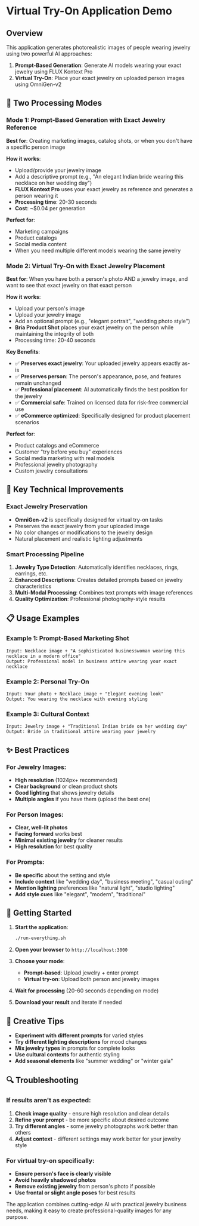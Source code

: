 # Virtual Try-On Application Demo

## Overview

This application generates photorealistic images of people wearing jewelry using two powerful AI approaches:

1. **Prompt-Based Generation**: Generate AI models wearing your exact jewelry using FLUX Kontext Pro
2. **Virtual Try-On**: Place your exact jewelry on uploaded person images using OmniGen-v2

## 🎯 Two Processing Modes

### Mode 1: Prompt-Based Generation with Exact Jewelry Reference

**Best for**: Creating marketing images, catalog shots, or when you don't have a specific person image

**How it works**:

- Upload/provide your jewelry image
- Add a descriptive prompt (e.g., "An elegant Indian bride wearing this necklace on her wedding day")
- **FLUX Kontext Pro** uses your exact jewelry as reference and generates a person wearing it
- **Processing time**: 20-30 seconds
- **Cost**: ~$0.04 per generation

**Perfect for**:

- Marketing campaigns
- Product catalogs
- Social media content
- When you need multiple different models wearing the same jewelry

### Mode 2: Virtual Try-On with Exact Jewelry Placement

**Best for**: When you have both a person's photo AND a jewelry image, and want to see that exact jewelry on that exact person

**How it works**:

- Upload your person's image
- Upload your jewelry image
- Add an optional prompt (e.g., "elegant portrait", "wedding photo style")
- **Bria Product Shot** places your exact jewelry on the person while maintaining the integrity of both
- Processing time: 20-40 seconds

**Key Benefits**:

- ✅ **Preserves exact jewelry**: Your uploaded jewelry appears exactly as-is
- ✅ **Preserves person**: The person's appearance, pose, and features remain unchanged
- ✅ **Professional placement**: AI automatically finds the best position for the jewelry
- ✅ **Commercial safe**: Trained on licensed data for risk-free commercial use
- ✅ **eCommerce optimized**: Specifically designed for product placement scenarios

**Perfect for**:

- Product catalogs and eCommerce
- Customer "try before you buy" experiences
- Social media marketing with real models
- Professional jewelry photography
- Custom jewelry consultations

## 🔧 Key Technical Improvements

### Exact Jewelry Preservation

- **OmniGen-v2** is specifically designed for virtual try-on tasks
- Preserves the exact jewelry from your uploaded image
- No color changes or modifications to the jewelry design
- Natural placement and realistic lighting adjustments

### Smart Processing Pipeline

1. **Jewelry Type Detection**: Automatically identifies necklaces, rings, earrings, etc.
2. **Enhanced Descriptions**: Creates detailed prompts based on jewelry characteristics
3. **Multi-Modal Processing**: Combines text prompts with image references
4. **Quality Optimization**: Professional photography-style results

## 📋 Usage Examples

### Example 1: Prompt-Based Marketing Shot

```
Input: Necklace image + "A sophisticated businesswoman wearing this necklace in a modern office"
Output: Professional model in business attire wearing your exact necklace
```

### Example 2: Personal Try-On

```
Input: Your photo + Necklace image + "Elegant evening look"
Output: You wearing the necklace with evening styling
```

### Example 3: Cultural Context

```
Input: Jewelry image + "Traditional Indian bride on her wedding day"
Output: Bride in traditional attire wearing your jewelry
```

## ✨ Best Practices

### For Jewelry Images:

- **High resolution** (1024px+ recommended)
- **Clear background** or clean product shots
- **Good lighting** that shows jewelry details
- **Multiple angles** if you have them (upload the best one)

### For Person Images:

- **Clear, well-lit photos**
- **Facing forward** works best
- **Minimal existing jewelry** for cleaner results
- **High resolution** for best quality

### For Prompts:

- **Be specific** about the setting and style
- **Include context** like "wedding day", "business meeting", "casual outing"
- **Mention lighting** preferences like "natural light", "studio lighting"
- **Add style cues** like "elegant", "modern", "traditional"

## 🚀 Getting Started

1. **Start the application**:

   ```bash
   ./run-everything.sh
   ```

2. **Open your browser** to `http://localhost:3000`

3. **Choose your mode**:

   - **Prompt-based**: Upload jewelry + enter prompt
   - **Virtual try-on**: Upload both person and jewelry images

4. **Wait for processing** (20-60 seconds depending on mode)

5. **Download your result** and iterate if needed

## 🎨 Creative Tips

- **Experiment with different prompts** for varied styles
- **Try different lighting descriptions** for mood changes
- **Mix jewelry types** in prompts for complete looks
- **Use cultural contexts** for authentic styling
- **Add seasonal elements** like "summer wedding" or "winter gala"

## 🔍 Troubleshooting

### If results aren't as expected:

1. **Check image quality** - ensure high resolution and clear details
2. **Refine your prompt** - be more specific about desired outcome
3. **Try different angles** - some jewelry photographs work better than others
4. **Adjust context** - different settings may work better for your jewelry style

### For virtual try-on specifically:

- **Ensure person's face is clearly visible**
- **Avoid heavily shadowed photos**
- **Remove existing jewelry** from person's photo if possible
- **Use frontal or slight angle poses** for best results

The application combines cutting-edge AI with practical jewelry business needs, making it easy to create professional-quality images for any purpose.
